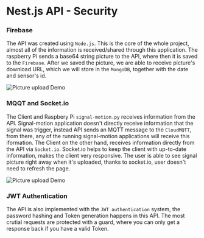 # Nest.js API - Security

### Firebase
The API was created using `Node.js`. This is the core of the whole project, almost all of the information is received/shared through this application. The raspberry Pi sends a base64 string picture to the API, where then it is saved to the `Firebase`. After we saved the picture, we are able to receive picture's download URL, which we will store in the `MongoDB`, together with the date and sensor's id.

![Picture upload Demo](https://i.imgur.com/LE7s8Ev.png)

### MQQT and Socket.io 
The Client and Raspbery Pi `signal-motion.py` receives information from the API. Signal-motion application doesn't directly receive information that the signal was trigger, instead API sends an MQTT message to the `CloudMQTT`, from there, any of the running signal-motion applications will receive this iformation. The Client on the other hand, receives information directly from the API via `Socket.io`. Socket.io helps to keep the client with up-to-date information, makes the client very responsive. The user is able to see signal picture right away when it's uploaded, thanks to socket.io, user doesn't need to refresh the page.

![Picture upload Demo](https://i.imgur.com/3F2A5Id.png)

### JWT Authentication
The API is also implemented with the `JWT authentication` system, the password hashing and Token generation happens in this API. The most crutial requests are protected with a guard, where you can only get a response back if you have a valid Token.
